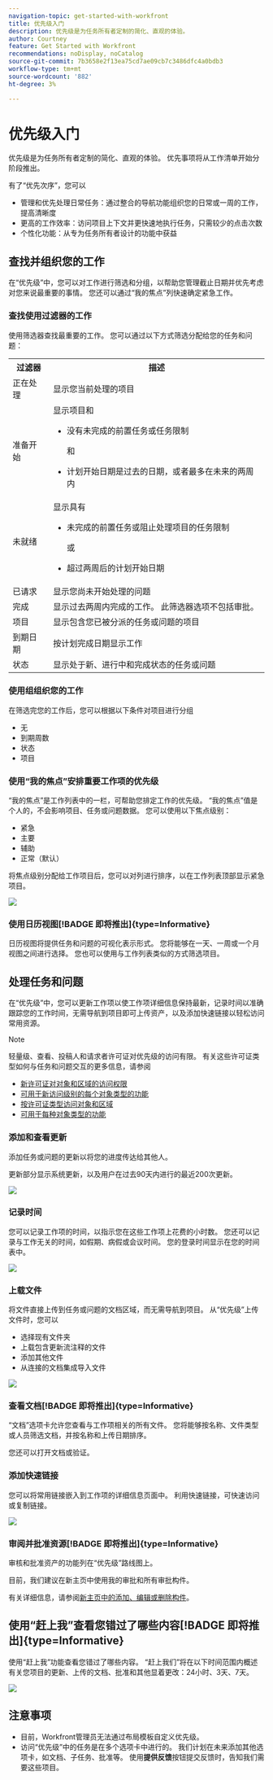 ```yaml
---
navigation-topic: get-started-with-workfront
title: 优先级入门
description: 优先级是为任务所有者定制的简化、直观的体验。
author: Courtney
feature: Get Started with Workfront
recommendations: noDisplay, noCatalog
source-git-commit: 7b3658e2f13ea75cd7ae09cb7c3486dfc4a0bdb3
workflow-type: tm+mt
source-wordcount: '882'
ht-degree: 3%

---
```



# 优先级入门

优先级是为任务所有者定制的简化、直观的体验。 优先事项将从工作清单开始分阶段推出。

有了“优先次序”，您可以

* 管理和优先处理日常任务：通过整合的导航功能组织您的日常或一周的工作，提高清晰度
* 更高的工作效率：访问项目上下文并更快速地执行任务，只需较少的点击次数
* 个性化功能：从专为任务所有者设计的功能中获益

## 查找并组织您的工作

在“优先级”中，您可以对工作进行筛选和分组，以帮助您管理截止日期并优先考虑对您来说最重要的事情。 您还可以通过“我的焦点”列快速确定紧急工作。

### 查找使用过滤器的工作

使用筛选器查找最重要的工作。 您可以通过以下方式筛选分配给您的任务和问题：

<table>
  <tbody>
   <tr>
   <th>过滤器</th>
   <th>描述</th>
   </tr>
    <tr>
      <td>正在处理</td>
      <td>显示您当前处理的项目</td>
    </tr>
    <tr>
      <td>准备开始</td>
      <td>显示项目和 
      <ul>
      <li>没有未完成的前置任务或任务限制</li>
      <p>和</p>
      <li>计划开始日期是过去的日期，或者最多在未来的两周内</li>
      </ul>
      </td>
    </tr>
    <tr>
      <td>未就绪</td>
      <td>显示具有
       <ul>
      <li>未完成的前置任务或阻止处理项目的任务限制</li>
      <p>或</p>
      <li>超过两周后的计划开始日期</li>
      </ul>
       </td>
    </tr>
    <tr>
      <td>已请求</td>
      <td>显示您尚未开始处理的问题</td>
    </tr>
      <td>完成</td>
      <td>显示过去两周内完成的工作。 此筛选器选项不包括审批。</td>
    </tr>
    <tr>
    <td>项目</td>
    <td>显示包含您已被分派的任务或问题的项目</td>
    </tr>
    <tr>
    <td>到期日期</td>
    <td>按计划完成日期显示工作</td>
    </tr>
    <tr>
    <td>状态</td>
    <td>显示处于新、进行中和完成状态的任务或问题</td>
    </tr>
  </tbody>
</table>

### 使用组组织您的工作

在筛选完您的工作后，您可以根据以下条件对项目进行分组

* 无
* 到期周数
* 状态
* 项目

<!--For more information, see [Find and organize your work in Priorities]().-->

### 使用“我的焦点”安排重要工作项的优先级

“我的焦点”是工作列表中的一栏，可帮助您排定工作的优先级。 “我的焦点”值是个人的，不会影响项目、任务或问题数据。 您可以使用以下焦点级别：

* 紧急
* 主要
* 辅助
* 正常（默认）

将焦点级别分配给工作项目后，您可以对列进行排序，以在工作列表顶部显示紧急项目。

<!--For more information, see [Prioritize important work items with My Focus]().-->

![](assets/my-focus-column.png)

### 使用日历视图[!BADGE 即将推出]{type=Informative}

日历视图将提供任务和问题的可视化表示形式。 您将能够在一天、一周或一个月视图之间进行选择。 您也可以使用与工作列表类似的方式筛选项目。

## 处理任务和问题

在“优先级”中，您可以更新工作项以使工作项详细信息保持最新，记录时间以准确跟踪您的工作时间，无需导航到项目即可上传资产，以及添加快速链接以轻松访问常用资源。

>[!NOTE]
>
>轻量级、查看、投稿人和请求者许可证对优先级的访问有限。 有关这些许可证类型如何与任务和问题交互的更多信息，请参阅
>
>* [新许可证对对象和区域的访问权限](/help/quicksilver/administration-and-setup/add-users/how-access-levels-work/access-to-objects-areas-license-types.md)
>* [可用于新访问级别的每个对象类型的功能](/help/quicksilver/administration-and-setup/add-users/how-access-levels-work/functionality-available-for-objects.md)
>* [按许可证类型访问对象和区域](/help/quicksilver/administration-and-setup/add-users/access-levels-and-object-permissions/access-to-objects-and-areas-by-license-type.md)
>* [可用于每种对象类型的功能](/help/quicksilver/administration-and-setup/add-users/access-levels-and-object-permissions/functionality-available-for-each-object-type.md)


### 添加和查看更新

添加任务或问题的更新以将您的进度传达给其他人。

更新部分显示系统更新，以及用户在过去90天内进行的最近200次更新。

<!--For more information, see [Add and view updates in Priorities]().-->

![](assets/new-update.png)

### 记录时间

您可以记录工作项的时间，以指示您在这些工作项上花费的小时数。 您还可以记录与工作无关的时间，如假期、病假或会议时间。 您的登录时间显示在您的时间表中。

<!--For more information, see [Log time in Priorities]().-->

![](assets/log-time.png)

### 上载文件

将文件直接上传到任务或问题的文档区域，而无需导航到项目。 从“优先级”上传文件时，您可以

* 选择现有文件夹
* 上载包含更新流注释的文件
* 添加其他文件
* 从连接的文档集成导入文件

<!--For more information, see [Upload files in Priorities]().-->

![](assets/upload-file.png)

### 查看文档[!BADGE 即将推出]{type=Informative}

“文档”选项卡允许您查看与工作项相关的所有文件。 您将能够按名称、文件类型或人员筛选文档，并按名称和上传日期排序。

您还可以打开文档或验证。

### 添加快速链接

您可以将常用链接嵌入到工作项的详细信息页面中。 利用快速链接，可快速访问或复制链接。

![](assets/quick-links.png)

<!--For more information, see [Add and manage quick links in Priorities]().-->

### 审阅并批准资源[!BADGE 即将推出]{type=Informative}

审核和批准资产的功能列在“优先级”路线图上。

目前，我们建议在新主页中使用我的审批和所有审批构件。

有关详细信息，请参阅[新主页中的添加、编辑或删除构件](/help/quicksilver/workfront-basics/using-home/new-home/add-edit-remove-widgets-in-new-home.md)。


## 使用“赶上我”查看您错过了哪些内容[!BADGE 即将推出]{type=Informative}

使用“赶上我”功能查看您错过了哪些内容。 “赶上我们”将在以下时间范围内概述有关您项目的更新、上传的文档、批准和其他显着更改：24小时、3天、7天。


![](assets/catch-me-up.png)

## 注意事项

* 目前，Workfront管理员无法通过布局模板自定义优先级。
* 访问“优先级”中的任务是在多个选项卡中进行的。 我们计划在未来添加其他选项卡，如文档、子任务、批准等。 使用&#x200B;**提供反馈**&#x200B;按钮提交反馈时，告知我们需要这些项目。


